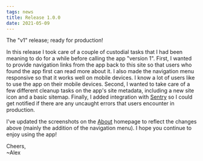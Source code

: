 ```yaml
---
tags: news
title: Release 1.0.0
date: 2021-05-09
---
```


The "v1" release; ready for production!
<!-- excerpt -->
In this release I took care of a couple of custodial tasks that I had been meaning to do for a while
before calling the app "version 1". First, I wanted to provide navigation links from the app back
to this site so that users who found the app first can read more about it. I also made the
navigation menu responsive so that it works well on mobile devices. I know a lot of users like to
use the app on their mobile devices. Second, I wanted to take care of a few different cleanup tasks
on the app's site metadata, including a new site icon and a basic sitemap. Finally, I added
integration with [Sentry](https://sentry.io) so I could get notified if there are any uncaught
errors that users encounter in production.

I've updated the screenshots on the [About](https://www.brandmeisteractivity.live) homepage to
reflect the changes above (mainly the addition of the navigation menu). I hope you continue to enjoy
using the app!

Cheers,<br>
~Alex

